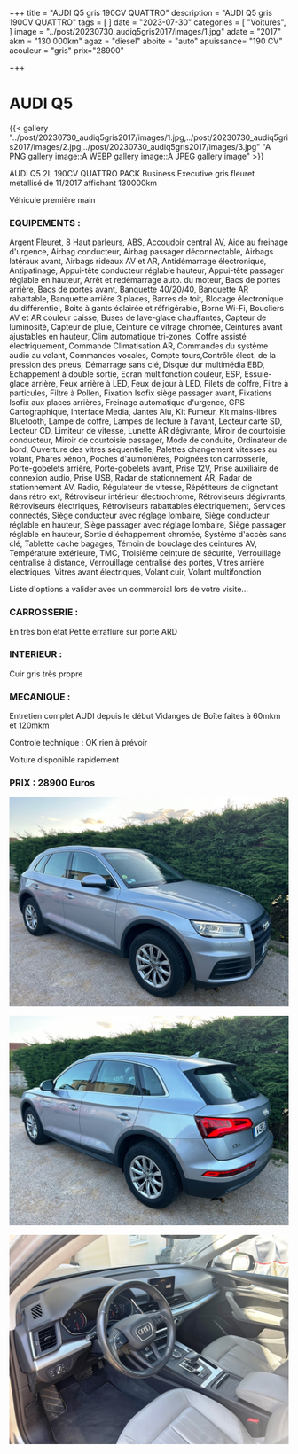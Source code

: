 +++
title = "AUDI Q5 gris 190CV QUATTRO"
description = "AUDI Q5 gris 190CV QUATTRO"
tags = [
]
date = "2023-07-30"
categories = [
    "Voitures",
]
image = "../post/20230730_audiq5gris2017/images/1.jpg"
adate = "2017"
akm = "130 000km"
agaz = "diesel"
aboite = "auto"
apuissance= "190 CV"
acouleur = "gris"
prix="28900"

+++

# AUDI Q5

{{< gallery "../post/20230730_audiq5gris2017/images/1.jpg,../post/20230730_audiq5gris2017/images/2.jpg,../post/20230730_audiq5gris2017/images/3.jpg" "A PNG gallery image::A WEBP gallery image::A JPEG gallery image" >}}


AUDI Q5 2L 190CV QUATTRO PACK Business Executive gris fleuret metallisé de 11/2017 affichant 130000km

Véhicule première main

### EQUIPEMENTS :

Argent Fleuret,
8 Haut parleurs,
ABS,
Accoudoir central AV,
Aide au freinage d'urgence,
Airbag conducteur,
Airbag passager déconnectable,
Airbags latéraux avant,
Airbags rideaux AV et AR,
Antidémarrage électronique,
Antipatinage,
Appui-tête conducteur réglable hauteur,
Appui-tête passager réglable en hauteur,
Arrêt et redémarrage auto. du moteur,
Bacs de portes arrière,
Bacs de portes avant,
Banquette 40/20/40,
Banquette AR rabattable,
Banquette arrière 3 places,
Barres de toit,
Blocage électronique du différentiel,
Boite à gants éclairée et réfrigérable,
Borne Wi-Fi,
Boucliers AV et AR couleur caisse,
Buses de lave-glace chauffantes,
Capteur de luminosité,
Capteur de pluie,
Ceinture de vitrage chromée,
Ceintures avant ajustables en hauteur,
Clim automatique tri-zones,
Coffre assisté électriquement,
Commande Climatisation AR,
Commandes du système audio au volant,
Commandes vocales,
Compte tours,Contrôle élect. de la pression des pneus,
Démarrage sans clé,
Disque dur multimédia EBD,
Echappement à double sortie,
Ecran multifonction couleur,
ESP,
Essuie-glace arrière,
Feux arrière à LED,
Feux de jour à LED,
Filets de coffre,
Filtre à particules,
Filtre à Pollen,
Fixation Isofix siège passager avant,
Fixations Isofix aux places arrières,
Freinage automatique d'urgence,
GPS Cartographique,
Interface Media,
Jantes Alu,
Kit Fumeur,
Kit mains-libres Bluetooth,
Lampe de coffre,
Lampes de lecture à l'avant,
Lecteur carte SD,
Lecteur CD,
Limiteur de vitesse,
Lunette AR dégivrante,
Miroir de courtoisie conducteur,
Miroir de courtoisie passager,
Mode de conduite,
Ordinateur de bord,
Ouverture des vitres séquentielle,
Palettes changement vitesses au volant,
Phares xénon,
Poches d'aumonières,
Poignées ton carrosserie,
Porte-gobelets arrière,
Porte-gobelets avant,
Prise 12V,
Prise auxiliaire de connexion audio,
Prise USB,
Radar de stationnement AR,
Radar de stationnement AV,
Radio,
Régulateur de vitesse,
Répétiteurs de clignotant dans rétro ext,
Rétroviseur intérieur électrochrome,
Rétroviseurs dégivrants,
Rétroviseurs électriques,
Rétroviseurs rabattables électriquement,
Services connectés,
Siège conducteur avec réglage lombaire,
Siège conducteur réglable en hauteur,
Siège passager avec réglage lombaire,
Siège passager réglable en hauteur,
Sortie d'échappement chromée,
Système d'accès sans clé,
Tablette cache bagages,
Témoin de bouclage des ceintures AV,
Température extérieure,
TMC,
Troisième ceinture de sécurité,
Verrouillage centralisé à distance,
Verrouillage centralisé des portes,
Vitres arrière électriques,
Vitres avant électriques,
Volant cuir,
Volant multifonction

Liste d'options à valider avec un commercial lors de votre visite...


### CARROSSERIE :
En très bon état 
Petite erraflure sur porte ARD

### INTERIEUR :
Cuir gris très propre

### MECANIQUE :
Entretien complet AUDI depuis le début
Vidanges de Boîte faites à 60mkm et 120mkm


Controle technique : OK
rien à prévoir


Voiture disponible rapidement


### PRIX : 28900 Euros


<!-- more -->


![](images/1.jpg)

![](images/2.jpg)

![](images/3.jpg)

